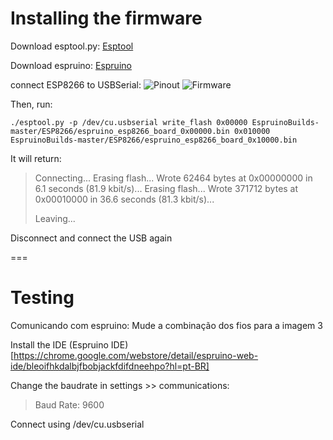 # Installing the firmware

Download esptool.py:
[Esptool](https://github.com/themadinventor/esptool)

Download espruino:
[Espruino](https://github.com/espruino/EspruinoBuilds/tree/master/ESP8266)

connect ESP8266 to USBSerial:
![Pinout](https://raw.githubusercontent.com/guyz/pyesp8266/master/esp8266_pinout.png)
![Firmware](http://iot-playground.com/images/articles/016/esp8266-reflash-firmware.png)

Then, run:
```
./esptool.py -p /dev/cu.usbserial write_flash 0x00000 EspruinoBuilds-master/ESP8266/espruino_esp8266_board_0x00000.bin 0x010000 EspruinoBuilds-master/ESP8266/espruino_esp8266_board_0x10000.bin
```

It will return:
> Connecting...
> Erasing flash...
> Wrote 62464 bytes at 0x00000000 in 6.1 seconds (81.9 kbit/s)...
> Erasing flash...
> Wrote 371712 bytes at 0x00010000 in 36.6 seconds (81.3 kbit/s)...
> 
> Leaving...

Disconnect and connect the USB again

===
# Testing
Comunicando com espruino:
Mude a combinação dos fios para a imagem 3

Install the IDE
(Espruino IDE)[https://chrome.google.com/webstore/detail/espruino-web-ide/bleoifhkdalbjfbobjackfdifdneehpo?hl=pt-BR]

Change the baudrate in settings >> communications:
> Baud Rate: 9600

Connect using /dev/cu.usbserial